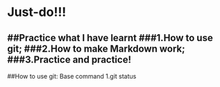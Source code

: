 # Just-do!!!
##Practice what I have learnt
###1.How to use git;
###2.How to make Markdown work;
###3.Practice and practice!
---
##How to use git:
Base command
1.git status

